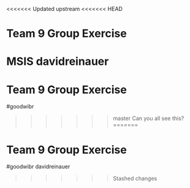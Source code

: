 <<<<<<< Updated upstream
<<<<<<< HEAD
# Team 9 Group Exercise
MSIS
davidreinauer
=======
# Team 9 Group Exercise
 #goodwibr
>>>>>>> master
Can you all see this?
=======
# Team 9 Group Exercise
 #goodwibr
davidreinauer
>>>>>>> Stashed changes
